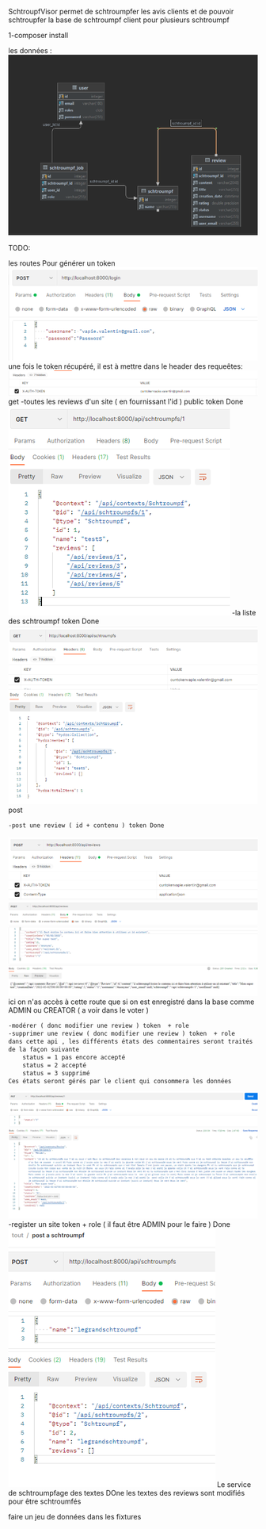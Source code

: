 SchtroupfVisor permet de schtroumpfer les avis clients et de pouvoir schtroupfer la base de schtroumpf client pour plusieurs schtroumpf


1-composer install





les données : ![img.png](img.png)



TODO: 

les routes
Pour générer un token ![img_1.png](img_1.png)
une fois le token récupéré, il est à mettre dans le header des requeêtes:
![img_2.png](img_2.png)
get
     -toutes les reviews d'un site ( en fournissant l'id ) public token Done
   ![img_3.png](img_3.png)
    -la liste des schtroumpf token Done
![img_4.png](img_4.png)
post

    -post une review ( id + contenu ) token Done
![img_5.png](img_5.png)
![img_6.png](img_6.png)
ici on n'as accès à cette route que si on est enregistré dans la base comme ADMIN ou CREATOR ( a voir dans le voter )
	
    -modérer ( donc modifier une review ) token  + role
    -supprimer une review ( donc modifier une review ) token  + role 
	dans cette api , les différents états des commentaires seront traités de la façon suivante 
        status = 1 pas encore accepté
        status = 2 accepté 
        status = 3 supprimé 
    Ces états seront gérés par le client qui consommera les données 
![img_7.png](img_7.png)
    -register un site token + role ( il faut être ADMIN pour le faire ) Done
![img_8.png](img_8.png)
Le service de schtroumpfage des textes DOne les textes des reviews sont modifiés pour être schtroumfés

faire un jeu de données dans les fixtures 